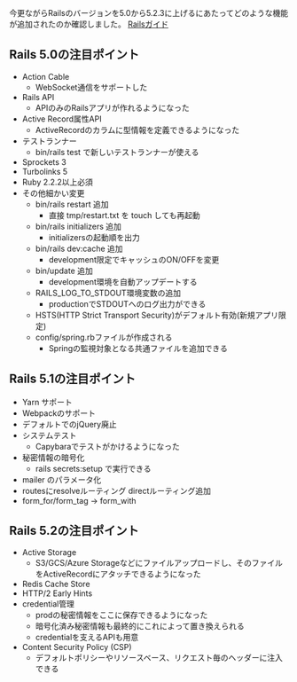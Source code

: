 今更ながらRailsのバージョンを5.0から5.2.3に上げるにあたってどのような機能が追加されたのか確認しました。
[Railsガイド](https://railsguides.jp/)


## Rails 5.0の注目ポイント

- Action Cable
  - WebSocket通信をサポートした
- Rails API
  - APIのみのRailsアプリが作れるようになった
- Active Record属性API
  - ActiveRecordのカラムに型情報を定義できるようになった
- テストランナー
  - bin/rails test で新しいテストランナーが使える
- Sprockets 3
- Turbolinks 5
- Ruby 2.2.2以上必須
- その他細かい変更
  - bin/rails restart 追加
    - 直接 tmp/restart.txt を touch しても再起動
  - bin/rails initializers 追加
    - initializersの起動順を出力
  - bin/rails dev:cache 追加
    - development限定でキャッシュのON/OFFを変更
  - bin/update 追加
    - development環境を自動アップデートする
  - RAILS_LOG_TO_STDOUT環境変数の追加
    - productionでSTDOUTへのログ出力ができる
  - HSTS(HTTP Strict Transport Security)がデフォルト有効(新規アプリ限定)
  - config/spring.rbファイルが作成される
    - Springの監視対象となる共通ファイルを追加できる

## Rails 5.1の注目ポイント

- Yarn サポート
- Webpackのサポート
- デフォルトでのjQuery廃止
- システムテスト
  - Capybaraでテストがかけるようになった
- 秘密情報の暗号化
  - rails secrets:setup で実行できる
- mailer のパラメータ化
- routesにresolveルーティング directルーティング追加
- form_for/form_tag → form_with

## Rails 5.2の注目ポイント

- Active Storage
  - S3/GCS/Azure Storageなどにファイルアップロードし、そのファイルをActiveRecordにアタッチできるようになった
- Redis Cache Store
- HTTP/2 Early Hints
- credential管理
  - prodの秘密情報をここに保存できるようになった
  - 暗号化済み秘密情報も最終的にこれによって置き換えられる
  - credentialを支えるAPIも用意
- Content Security Policy (CSP)
  - デフォルトポリシーやリソースベース、リクエスト毎のヘッダーに注入できる
